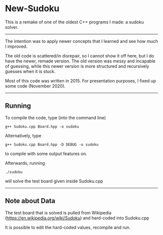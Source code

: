 # New-Sudoku

This is a remake of one of the oldest C++ programs I made: a sudoku solver.

---

The intention was to apply newer concepts that I learned and see how much I improved.

The old code is scattered/in disrepair, so I cannot show it off here, but I do have the newer, remade version.
The old version was messy and incapable of guessing, while this newer version is more structured and recursively guesses when it is stuck.

Most of this code was written in 2015. For presentation purposes, I fixed up some code (November 2020).

---

## Running

To compile the code, type (into the command line)
```
g++ Sudoku.cpp Board.hpp -o sudoku
```

Alternatively, type
```
g++ Sudoku.cpp Board.hpp -D DEBUG -o sudoku
```
to compile with some output features on.

Afterwards, running
```
./sudoku
```
will solve the test board given inside Sudoku.cpp

---

## Note about Data

The test board that is solved is pulled from Wikipedia (https://en.wikipedia.org/wiki/Sudoku) and hard-coded into Sudoku.cpp

It is possible to edit the hard-coded values, recompile and run. 
